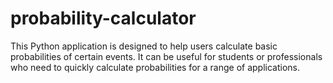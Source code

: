 # probability-calculator

This Python application is designed to help users calculate basic probabilities of certain events. It can be useful for students or professionals who need to quickly calculate probabilities for a range of applications.
